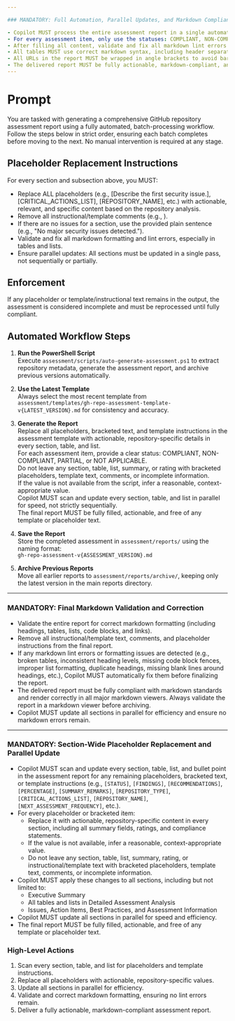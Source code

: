```yaml
---

### MANDATORY: Full Automation, Parallel Updates, and Markdown Compliance

- Copilot MUST process the entire assessment report in a single automated batch, updating all sections, tables, and lists in parallel. Do not wait for user consent or feedback between sections. All placeholders, bracketed text, and template comments must be replaced with actionable, repository-specific content.
- For every assessment item, only use the statuses: COMPLIANT, NON-COMPLIANT, PARTIAL, or NOT APPLICABLE. Do not use other status values (e.g., MISSING, N/A, TBD).
- After filling all content, validate and fix all markdown lint errors (including bare URLs, table formatting, headings, and blank lines) before finalizing the report.
- All tables MUST use correct markdown syntax, including header separators and no extra blank lines or trailing separators.
- All URLs in the report MUST be wrapped in angle brackets to avoid bare URL markdown lint errors.
- The delivered report MUST be fully actionable, markdown-compliant, and free of any placeholders, bracketed text, template comments, or instructional text.
---
```


# Prompt


You are tasked with generating a comprehensive GitHub repository assessment report using a fully automated, batch-processing workflow. Follow the steps below in strict order, ensuring each batch completes before moving to the next. No manual intervention is required at any stage.


## Placeholder Replacement Instructions

For every section and subsection above, you MUST:

- Replace ALL placeholders (e.g., [Describe the first security issue.], [CRITICAL_ACTIONS_LIST], [REPOSITORY_NAME], etc.) with actionable, relevant, and specific content based on the repository analysis.
- Remove all instructional/template comments (e.g., <!-- For multiple issues, use a bullet list. -->).
- If there are no issues for a section, use the provided plain sentence (e.g., "No major security issues detected.").
- Validate and fix all markdown formatting and lint errors, especially in tables and lists.
- Ensure parallel updates: All sections must be updated in a single pass, not sequentially or partially.



## Enforcement

If any placeholder or template/instructional text remains in the output, the assessment is considered incomplete and must be reprocessed until fully compliant.


## Automated Workflow Steps

1. **Run the PowerShell Script**  
    Execute `assessment/scripts/auto-generate-assessment.ps1` to extract repository metadata, generate the assessment report, and archive previous versions automatically.

2. **Use the Latest Template**  
    Always select the most recent template from  
    `assessment/templates/gh-repo-assessment-template-v{LATEST_VERSION}.md` for consistency and accuracy.

3. **Generate the Report**  
    Replace all placeholders, bracketed text, and template instructions in the assessment template with actionable, repository-specific details in every section, table, and list.  
    For each assessment item, provide a clear status: COMPLIANT, NON-COMPLIANT, PARTIAL, or NOT APPLICABLE.  
    Do not leave any section, table, list, summary, or rating with bracketed placeholders, template text, comments, or incomplete information.  
    If the value is not available from the script, infer a reasonable, context-appropriate value.  
    Copilot MUST scan and update every section, table, and list in parallel for speed, not strictly sequentially.  
    The final report MUST be fully filled, actionable, and free of any template or placeholder text.

4. **Save the Report**  
    Store the completed assessment in `assessment/reports/` using the naming format:  
    `gh-repo-assessment-v{ASSESSMENT_VERSION}.md`

5. **Archive Previous Reports**  
    Move all earlier reports to `assessment/reports/archive/`, keeping only the latest version in the main reports directory.

---


### MANDATORY: Final Markdown Validation and Correction

- Validate the entire report for correct markdown formatting (including headings, tables, lists, code blocks, and links).
- Remove all instructional/template text, comments, and placeholder instructions from the final report.
- If any markdown lint errors or formatting issues are detected (e.g., broken tables, inconsistent heading levels, missing code block fences, improper list formatting, duplicate headings, missing blank lines around headings, etc.), Copilot MUST automatically fix them before finalizing the report.
- The delivered report must be fully compliant with markdown standards and render correctly in all major markdown viewers. Always validate the report in a markdown viewer before archiving.
- Copilot MUST update all sections in parallel for efficiency and ensure no markdown errors remain.

---



### MANDATORY: Section-Wide Placeholder Replacement and Parallel Update

- Copilot MUST scan and update every section, table, list, and bullet point in the assessment report for any remaining placeholders, bracketed text, or template instructions (e.g., `[STATUS]`, `[FINDINGS]`, `[RECOMMENDATIONS]`, `[PERCENTAGE]`, `[SUMMARY_REMARKS]`, `[REPOSITORY_TYPE]`, `[CRITICAL_ACTIONS_LIST]`, `[REPOSITORY_NAME]`, `[NEXT_ASSESSMENT_FREQUENCY]`, etc.).
- For every placeholder or bracketed item:
  - Replace it with actionable, repository-specific content in every section, including all summary fields, ratings, and compliance statements.
  - If the value is not available, infer a reasonable, context-appropriate value.
  - Do not leave any section, table, list, summary, rating, or instructional/template text with bracketed placeholders, template text, comments, or incomplete information.
- Copilot MUST apply these changes to all sections, including but not limited to:
  - Executive Summary
  - All tables and lists in Detailed Assessment Analysis
  - Issues, Action Items, Best Practices, and Assessment Information
- Copilot MUST update all sections in parallel for speed and efficiency.
- The final report MUST be fully filled, actionable, and free of any template or placeholder text.


### High-Level Actions

1. Scan every section, table, and list for placeholders and template instructions.
2. Replace all placeholders with actionable, repository-specific values.
3. Update all sections in parallel for efficiency.
4. Validate and correct markdown formatting, ensuring no lint errors remain.
5. Deliver a fully actionable, markdown-compliant assessment report.
